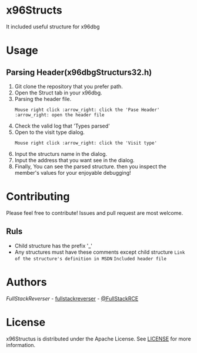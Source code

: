 # x96Structs
It included useful structure for x96dbg

# Usage
## Parsing Header(x96dbgStructurs32.h)
1. Git clone the repository that you prefer path.
2. Open the Struct tab in your x96dbg.
3. Parsing the header file.
   ```
   Mouse right click :arrow_right: click the 'Pase Header' :arrow_right: open the header file
   ```
4. Check the valid log that 'Types parsed'
5. Open to the visit type dialog.
   ```
   Mouse right click :arrow_right: click the 'Visit type'
   ```
6. Input the structurs name in the dialog.
7. Input the address that you want see in the dialog.
8. Finally, You can see the parsed structure. then you inspect the member's values for your enjoyable debugging!
# Contributing
Please feel free to contribute! Issues and pull request are most welcome.
## Ruls
- Child structure has the prefix '_'
- Any structures must have these comments except child structure
   ```Link of the structure's definition in MSDN```
   ```Included header file```
# Authors
*FullStackReverser* - [fullstackreverser](https://github.com/fullstackreverser) - [@FullStackRCE](https://twitter.com/FullStackRCE)

# License
x96Structus is distributed under the Apache License. See [LICENSE](LICENSE) for more information.
